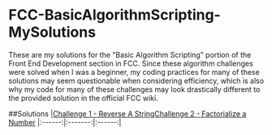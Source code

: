 # FCC-BasicAlgorithmScripting-MySolutions

These are my solutions for the "Basic Algorithm Scripting" portion of the Front End Development section in FCC. Since these algorithm challenges were solved when I was a beginner, my coding practices for many of these solutions may seem questionable when considering efficiency, which is also why my code for many of these challenges may look drastically different to the provided solution in the official FCC wiki.

##Solutions
|[Challenge 1 - Reverse A String](reverse-a-string.js)[Challenge 2 - Factorialize a Number](factorialize-a-number.js)
|:------:|:-------:|:------:|
